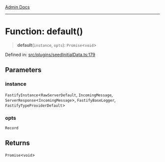 [Admin Docs](/)

***

# Function: default()

> **default**(`instance`, `opts`): `Promise`\<`void`\>

Defined in: [src/plugins/seedInitialData.ts:179](https://github.com/NishantSinghhhhh/talawa-api/blob/a2d437e77a694d2951c25ce8de6694e3fef2fd70/src/plugins/seedInitialData.ts#L179)

## Parameters

### instance

`FastifyInstance`\<`RawServerDefault`, `IncomingMessage`, `ServerResponse`\<`IncomingMessage`\>, `FastifyBaseLogger`, `FastifyTypeProviderDefault`\>

### opts

`Record`

## Returns

`Promise`\<`void`\>
